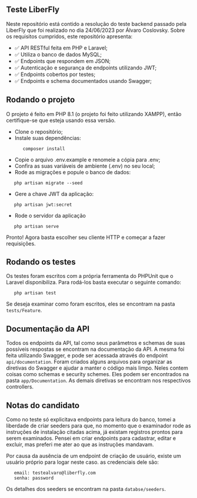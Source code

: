 ## Teste LiberFly

Neste repositório está contido a resolução do teste backend passado pela LiberFly que foi realizado no dia 24/06/2023 por Álvaro Coslovsky.
Sobre os requisitos cumpridos, este repositório apresenta:

- :white_check_mark: API RESTful feita em PHP e Laravel;
- :white_check_mark: Utiliza o banco de dados MySQL;
- :white_check_mark: Endpoints que respondem em JSON;
- :white_check_mark: Autenticação e segurança de endpoints utilizando JWT;
- :white_check_mark: Endpoints cobertos por testes;
- :white_check_mark: Endpoints e schema documentados usando Swagger;

## Rodando o projeto

O projeto é feito em PHP 8.1 (o projeto foi feito utilizando XAMPP), então certifique-se que esteja usando essa versão.

 - Clone o repositório;
 - Instale suas dependências:
    ```
       composer install
    ```
 - Copie o arquivo .env.example e renomeie a cópia para .env; 
 - Confira as suas variáveis de ambiente (.env) no seu local;
 - Rode as migrações e popule o banco de dados:
 ```
    php artisan migrate --seed
 ```
 - Gere a chave JWT da aplicação:
 ```
    php artisan jwt:secret
 ```
 - Rode o servidor da aplicação
 ```
    php artisan serve
 ```

 Pronto! Agora basta escolher seu cliente HTTP e começar a fazer requisições.

## Rodando os testes
 Os testes foram escritos com a própria ferramenta do PHPUnit que o Laravel disponibiliza. Para rodá-los basta executar o seguinte comando:
 ```
    php artisan test
 ```
 Se deseja examinar como foram escritos, eles se encontram na pasta `tests/Feature`.

## Documentação da API
 Todos os endpoints da API, tal como seus parâmetros e schemas de suas possíveis respostas se encontram na documentação da API. A mesma foi feita utilizando Swagger, e pode ser acessada através do endpoint `api/documentation`.
 Foram criados alguns arquivos para organizar as diretivas do Swagger e ajudar a manter o código mais limpo. Neles contem coisas como schemas e security schemes.
 Eles podem ser encontrados na pasta `app/Documentation`. As demais diretivas se encontram nos respectivos controllers.

## Notas do candidato
 Como no teste só explicitava endpoints para leitura do banco, tomei a liberdade de criar seeders para que, no momento que o examinador rode as instruções de instalação citadas acima, já existam registros prontos para serem examinados. Pensei em criar endpoints para cadastrar, editar e excluir, mas preferi me ater ao que as instruções mandavam.

 Por causa da ausência de um endpoint de criação de usuário, existe um usuário próprio para logar neste caso. as credenciais dele são:
 ```
    email: testealvaro@liberfly.com
    senha: password
 ```

 Os detalhes dos seeders se encontram na pasta `databse/seeders`.

 


